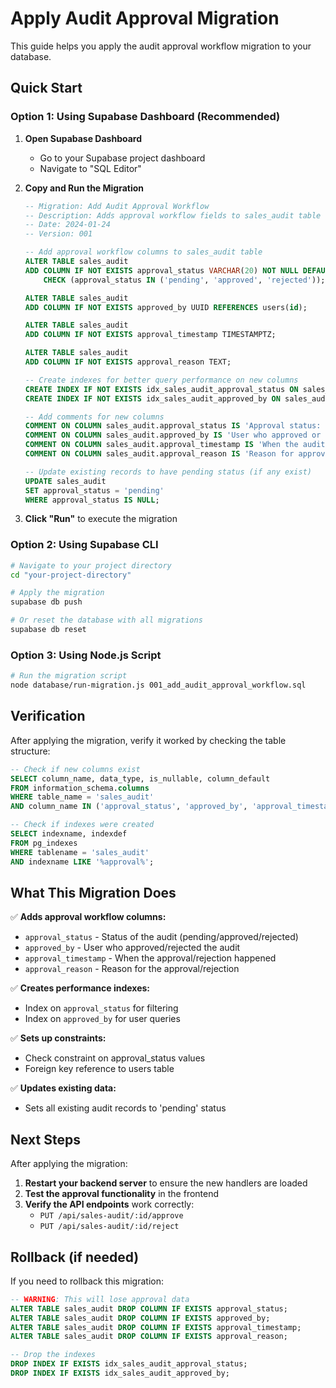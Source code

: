 # Apply Audit Approval Migration

This guide helps you apply the audit approval workflow migration to your database.

## Quick Start

### Option 1: Using Supabase Dashboard (Recommended)

1. **Open Supabase Dashboard**
   - Go to your Supabase project dashboard
   - Navigate to "SQL Editor"

2. **Copy and Run the Migration**
   ```sql
   -- Migration: Add Audit Approval Workflow
   -- Description: Adds approval workflow fields to sales_audit table
   -- Date: 2024-01-24
   -- Version: 001

   -- Add approval workflow columns to sales_audit table
   ALTER TABLE sales_audit 
   ADD COLUMN IF NOT EXISTS approval_status VARCHAR(20) NOT NULL DEFAULT 'pending' 
       CHECK (approval_status IN ('pending', 'approved', 'rejected'));

   ALTER TABLE sales_audit 
   ADD COLUMN IF NOT EXISTS approved_by UUID REFERENCES users(id);

   ALTER TABLE sales_audit 
   ADD COLUMN IF NOT EXISTS approval_timestamp TIMESTAMPTZ;

   ALTER TABLE sales_audit 
   ADD COLUMN IF NOT EXISTS approval_reason TEXT;

   -- Create indexes for better query performance on new columns
   CREATE INDEX IF NOT EXISTS idx_sales_audit_approval_status ON sales_audit(approval_status);
   CREATE INDEX IF NOT EXISTS idx_sales_audit_approved_by ON sales_audit(approved_by);

   -- Add comments for new columns
   COMMENT ON COLUMN sales_audit.approval_status IS 'Approval status: pending, approved, or rejected';
   COMMENT ON COLUMN sales_audit.approved_by IS 'User who approved or rejected the audit record';
   COMMENT ON COLUMN sales_audit.approval_timestamp IS 'When the audit record was approved or rejected';
   COMMENT ON COLUMN sales_audit.approval_reason IS 'Reason for approval or rejection';

   -- Update existing records to have pending status (if any exist)
   UPDATE sales_audit 
   SET approval_status = 'pending' 
   WHERE approval_status IS NULL;
   ```

3. **Click "Run"** to execute the migration

### Option 2: Using Supabase CLI

```bash
# Navigate to your project directory
cd "your-project-directory"

# Apply the migration
supabase db push

# Or reset the database with all migrations
supabase db reset
```

### Option 3: Using Node.js Script

```bash
# Run the migration script
node database/run-migration.js 001_add_audit_approval_workflow.sql
```

## Verification

After applying the migration, verify it worked by checking the table structure:

```sql
-- Check if new columns exist
SELECT column_name, data_type, is_nullable, column_default 
FROM information_schema.columns 
WHERE table_name = 'sales_audit' 
AND column_name IN ('approval_status', 'approved_by', 'approval_timestamp', 'approval_reason');

-- Check if indexes were created
SELECT indexname, indexdef 
FROM pg_indexes 
WHERE tablename = 'sales_audit' 
AND indexname LIKE '%approval%';
```

## What This Migration Does

✅ **Adds approval workflow columns:**
- `approval_status` - Status of the audit (pending/approved/rejected)
- `approved_by` - User who approved/rejected the audit
- `approval_timestamp` - When the approval/rejection happened
- `approval_reason` - Reason for the approval/rejection

✅ **Creates performance indexes:**
- Index on `approval_status` for filtering
- Index on `approved_by` for user queries

✅ **Sets up constraints:**
- Check constraint on approval_status values
- Foreign key reference to users table

✅ **Updates existing data:**
- Sets all existing audit records to 'pending' status

## Next Steps

After applying the migration:

1. **Restart your backend server** to ensure the new handlers are loaded
2. **Test the approval functionality** in the frontend
3. **Verify the API endpoints** work correctly:
   - `PUT /api/sales-audit/:id/approve`
   - `PUT /api/sales-audit/:id/reject`

## Rollback (if needed)

If you need to rollback this migration:

```sql
-- WARNING: This will lose approval data
ALTER TABLE sales_audit DROP COLUMN IF EXISTS approval_status;
ALTER TABLE sales_audit DROP COLUMN IF EXISTS approved_by;
ALTER TABLE sales_audit DROP COLUMN IF EXISTS approval_timestamp;
ALTER TABLE sales_audit DROP COLUMN IF EXISTS approval_reason;

-- Drop the indexes
DROP INDEX IF EXISTS idx_sales_audit_approval_status;
DROP INDEX IF EXISTS idx_sales_audit_approved_by;
```
